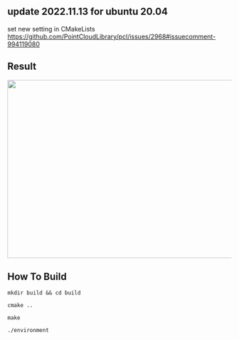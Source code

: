 ## update 2022.11.13 for ubuntu 20.04
set new setting in CMakeLists
https://github.com/PointCloudLibrary/pcl/issues/2968#issuecomment-994119080


## Result

<img src="./media/result.gif" width="700" height="400" />

## How To Build

`mkdir build && cd build`

`cmake ..`

`make`

`./environment`



